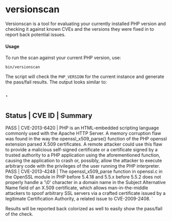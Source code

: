 versionscan
===========

Versionscan is a tool for evaluating your currently installed PHP version 
and checking it against known CVEs and the versions they were fixed in 
to report back potential issues.

#### Usage

To run the scan against your current PHP version, use:

`bin/versionscan`

The script will check the `PHP_VERSION` for the current instance and
generate the pass/fail results. The output looks similar to:

`
--------------------------------------------------
Status          | CVE ID              | Summary
--------------------------------------------------
PASS            | CVE-2013-6420       | PHP is an HTML-embedded scripting language commonly used with the Apache HTTP Server. A memory corruption flaw was found in the way the openssl_x509_parse() function of the PHP openssl extension parsed X.509 certificates. A remote attacker could use this flaw to provide a malicious self-signed certificate or a certificate signed by a trusted authority to a PHP application using the aforementioned function, causing the application to crash or, possibly, allow the attacker to execute arbitrary code with the privileges of the user running the PHP interpreter.
PASS            | CVE-2013-4248       | The openssl_x509_parse function in openssl.c in the OpenSSL module in PHP before 5.4.18 and 5.5.x before 5.5.2 does not properly handle a '\0' character in a domain name in the Subject Alternative Name field of an X.509 certificate, which allows man-in-the-middle attackers to spoof arbitrary SSL servers via a crafted certificate issued by a legitimate Certification Authority, a related issue to CVE-2009-2408.
`

Results will be reported back colorized as well to easily show the pass/fail
of the check.
